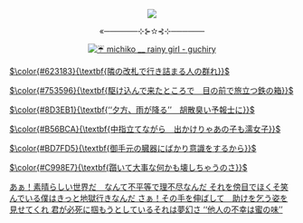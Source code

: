 
<p align="center">
  <img src="https://github.com/user-attachments/assets/bfca5505-15b9-4b35-b6f5-b521b9406fa3">

</p>
<p align="center">«──────⊹⊱✫⊰⊹──────</p>
<p align="center">
<p align="center">
  <a href=""</a>
</ρ
   
![☔️ michiko __ rainy girl - guchiry](https://github.com/user-attachments/assets/ca0c1aa9-02b3-4ca1-b57f-b8af48920f53)

$\color{#623183}{\textbf{隣の改札で行き詰まる人の群れ}}$

$\color{#753596}{\textbf{駆け込んで来たところで　目の前で旅立つ鉄の箱}}$


$\color{#8D3EB1}{\textbf{‘‘夕方、雨が降る’’　胡散臭い予報士に}}$

$\color{#B56BCA}{\textbf{中指立てながら　出かけりゃあの子も濡女子}}$

$\color{#BD7FD5}{\textbf{御手元の臓器にばかり意識をするから}}$

$\color{#C998E7}{\textbf{躓いて大事な何かも壊しちゃうのさ}}$


  </p>
あぁ！素晴らしい世界だ　なんて不平等で理不尽なんだ
それを傍目でほくそ笑んでいる僕はきっと地獄行きなんだ
さぁ！その手を伸ばして　助けを乞う姿を見せてくれ
君が必死に掴もうとしているそれは夢幻さ
‘‘他人の不幸は蜜の味’’
